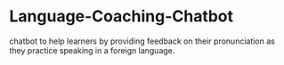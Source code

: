 # Language-Coaching-Chatbot
chatbot to help learners by providing feedback on their pronunciation as they practice speaking in a foreign language. 
